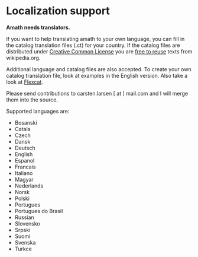 Localization support
====================

**Amath needs translators.**

If you want to help translating amath to your own language, you can fill in the catalog translation files (.ct) for your country. If the catalog files are distributed under [Creative Common License](http://creativecommons.org/licenses/by-sa/3.0/legalcode) you are [free to reuse](http://en.wikipedia.org/wiki/Wikipedia:Copyrights#Re-use_of_text) texts from wikipedia.org.

Additional language and catalog files are also accepted. To create your own catalog translation file, look at examples in the English version. Also take a look at [Flexcat](http://sourceforge.net/projects/flexcat/).

Please send contributions to carsten.larsen [ at ] mail.com and I will merge them into the source.

Supported languages are:
- Bosanski
- Catala
- Czech
- Dansk
- Deutsch
- English
- Espanol
- Francais
- Italiano
- Magyar
- Nederlands
- Norsk
- Polski
- Portugues
- Portugues do Brasil
- Russian
- Slovensko
- Srpski
- Suomi
- Svenska
- Turkce
